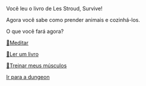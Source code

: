 Você leu o livro de Les Stroud, Survive!

Agora você sabe como prender animais e cozinhá-los.

O que você fará agora?

[🧘Meditar](1-1A.md)

[📖Ler um livro](1-1B.md)

[💪Treinar meus músculos](0-1A.md)

[Ir para a dungeon](../1/2.md)
